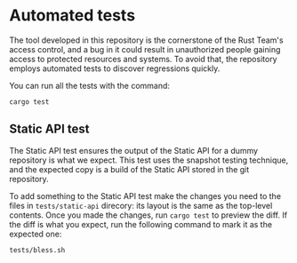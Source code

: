 # Automated tests

The tool developed in this repository is the cornerstone of the Rust Team's
access control, and a bug in it could result in unauthorized people gaining
access to protected resources and systems. To avoid that, the repository
employs automated tests to discover regressions quickly.

You can run all the tests with the command:

```
cargo test
```

## Static API test

The Static API test ensures the output of the Static API for a dummy repository
is what we expect. This test uses the snapshot testing technique, and the
expected copy is a build of the Static API stored in the git repository.

To add something to the Static API test make the changes you need to the files
in `tests/static-api` direcory: its layout is the same as the top-level
contents. Once you made the changes, run `cargo test` to preview the diff. If
the diff is what you expect, run the following command to mark it as the
expected one:

```
tests/bless.sh
```
